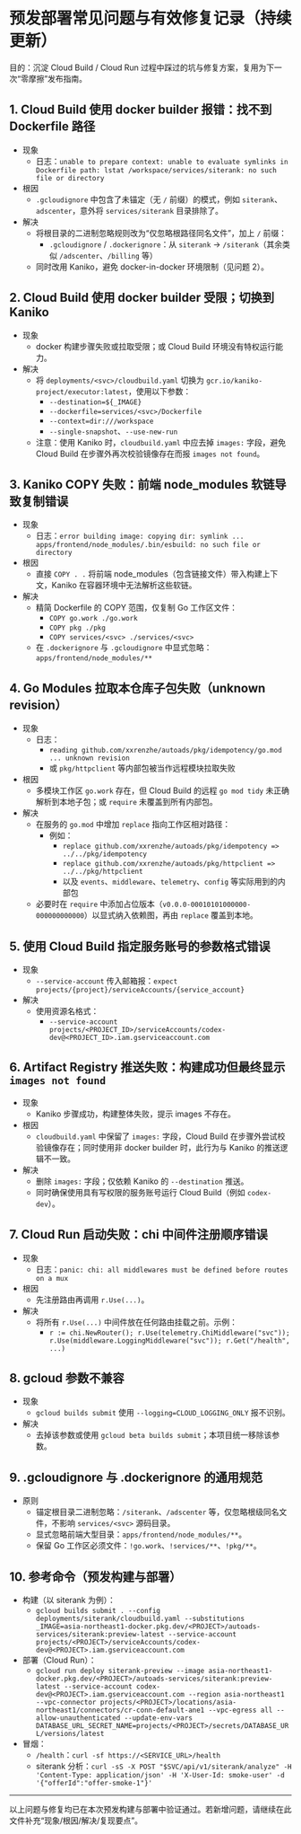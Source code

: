 # 预发部署常见问题与有效修复记录（持续更新）

目的：沉淀 Cloud Build / Cloud Run 过程中踩过的坑与修复方案，复用为下一次“零摩擦”发布指南。

## 1. Cloud Build 使用 docker builder 报错：找不到 Dockerfile 路径

- 现象
  - 日志：`unable to prepare context: unable to evaluate symlinks in Dockerfile path: lstat /workspace/services/siterank: no such file or directory`
- 根因
  - `.gcloudignore` 中包含了未锚定（无 `/` 前缀）的模式，例如 `siterank`、`adscenter`，意外将 `services/siterank` 目录排除了。
- 解决
  - 将根目录的二进制忽略规则改为“仅忽略根路径同名文件”，加上 `/` 前缀：
    - `.gcloudignore` / `.dockerignore`：从 `siterank` → `/siterank`（其余类似 `/adscenter`、`/billing` 等）
  - 同时改用 Kaniko，避免 docker-in-docker 环境限制（见问题 2）。

## 2. Cloud Build 使用 docker builder 受限；切换到 Kaniko

- 现象
  - docker 构建步骤失败或拉取受限；或 Cloud Build 环境没有特权运行能力。
- 解决
  - 将 `deployments/<svc>/cloudbuild.yaml` 切换为 `gcr.io/kaniko-project/executor:latest`，使用以下参数：
    - `--destination=${_IMAGE}`
    - `--dockerfile=services/<svc>/Dockerfile`
    - `--context=dir:///workspace`
    - `--single-snapshot`、`--use-new-run`
  - 注意：使用 Kaniko 时，`cloudbuild.yaml` 中应去掉 `images:` 字段，避免 Cloud Build 在步骤外再次校验镜像存在而报 `images not found`。

## 3. Kaniko COPY 失败：前端 node_modules 软链导致复制错误

- 现象
  - 日志：`error building image: copying dir: symlink ... apps/frontend/node_modules/.bin/esbuild: no such file or directory`
- 根因
  - 直接 `COPY . .` 将前端 node_modules（包含链接文件）带入构建上下文，Kaniko 在容器环境中无法解析这些软链。
- 解决
  - 精简 Dockerfile 的 COPY 范围，仅复制 Go 工作区文件：
    - `COPY go.work ./go.work`
    - `COPY pkg ./pkg`
    - `COPY services/<svc> ./services/<svc>`
  - 在 `.dockerignore` 与 `.gcloudignore` 中显式忽略：`apps/frontend/node_modules/**`

## 4. Go Modules 拉取本仓库子包失败（unknown revision）

- 现象
  - 日志：
    - `reading github.com/xxrenzhe/autoads/pkg/idempotency/go.mod ... unknown revision`
    - 或 `pkg/httpclient` 等内部包被当作远程模块拉取失败
- 根因
  - 多模块工作区 `go.work` 存在，但 Cloud Build 的远程 `go mod tidy` 未正确解析到本地子包；或 `require` 未覆盖到所有内部包。
- 解决
  - 在服务的 `go.mod` 中增加 `replace` 指向工作区相对路径：
    - 例如：
      - `replace github.com/xxrenzhe/autoads/pkg/idempotency => ../../pkg/idempotency`
      - `replace github.com/xxrenzhe/autoads/pkg/httpclient => ../../pkg/httpclient`
      - 以及 `events`、`middleware`、`telemetry`、`config` 等实际用到的内部包
  - 必要时在 `require` 中添加占位版本（`v0.0.0-00010101000000-000000000000`）以显式纳入依赖图，再由 `replace` 覆盖到本地。

## 5. 使用 Cloud Build 指定服务账号的参数格式错误

- 现象
  - `--service-account` 传入邮箱报：`expect projects/{project}/serviceAccounts/{service_account}`
- 解决
  - 使用资源名格式：
    - `--service-account projects/<PROJECT_ID>/serviceAccounts/codex-dev@<PROJECT_ID>.iam.gserviceaccount.com`

## 6. Artifact Registry 推送失败：构建成功但最终显示 `images not found`

- 现象
  - Kaniko 步骤成功，构建整体失败，提示 images 不存在。
- 根因
  - `cloudbuild.yaml` 中保留了 `images:` 字段，Cloud Build 在步骤外尝试校验镜像存在；同时使用非 docker builder 时，此行为与 Kaniko 的推送逻辑不一致。
- 解决
  - 删除 `images:` 字段；仅依赖 Kaniko 的 `--destination` 推送。
  - 同时确保使用具有写权限的服务账号运行 Cloud Build（例如 `codex-dev`）。

## 7. Cloud Run 启动失败：chi 中间件注册顺序错误

- 现象
  - 日志：`panic: chi: all middlewares must be defined before routes on a mux`
- 根因
  - 先注册路由再调用 `r.Use(...)`。
- 解决
  - 将所有 `r.Use(...)` 中间件放在任何路由挂载之前。示例：
    - `r := chi.NewRouter(); r.Use(telemetry.ChiMiddleware("svc")); r.Use(middleware.LoggingMiddleware("svc")); r.Get("/health", ...)`

## 8. gcloud 参数不兼容

- 现象
  - `gcloud builds submit` 使用 `--logging=CLOUD_LOGGING_ONLY` 报不识别。
- 解决
  - 去掉该参数或使用 `gcloud beta builds submit`；本项目统一移除该参数。

## 9. .gcloudignore 与 .dockerignore 的通用规范

- 原则
  - 锚定根目录二进制忽略：`/siterank`、`/adscenter` 等，仅忽略根级同名文件，不影响 `services/<svc>` 源码目录。
  - 显式忽略前端大型目录：`apps/frontend/node_modules/**`。
  - 保留 Go 工作区必须文件：`!go.work`、`!services/**`、`!pkg/**`。

## 10. 参考命令（预发构建与部署）

- 构建（以 siterank 为例）：
  - `gcloud builds submit . --config deployments/siterank/cloudbuild.yaml --substitutions _IMAGE=asia-northeast1-docker.pkg.dev/<PROJECT>/autoads-services/siterank:preview-latest --service-account projects/<PROJECT>/serviceAccounts/codex-dev@<PROJECT>.iam.gserviceaccount.com`
- 部署（Cloud Run）：
  - `gcloud run deploy siterank-preview --image asia-northeast1-docker.pkg.dev/<PROJECT>/autoads-services/siterank:preview-latest --service-account codex-dev@<PROJECT>.iam.gserviceaccount.com --region asia-northeast1 --vpc-connector projects/<PROJECT>/locations/asia-northeast1/connectors/cr-conn-default-ane1 --vpc-egress all --allow-unauthenticated --update-env-vars DATABASE_URL_SECRET_NAME=projects/<PROJECT>/secrets/DATABASE_URL/versions/latest`
- 冒烟：
  - `/health`：`curl -sf https://<SERVICE_URL>/health`
  - siterank 分析：`curl -sS -X POST "$SVC/api/v1/siterank/analyze" -H 'Content-Type: application/json' -H 'X-User-Id: smoke-user' -d '{"offerId":"offer-smoke-1"}'`

---

以上问题与修复均已在本次预发构建与部署中验证通过。若新增问题，请继续在此文件补充“现象/根因/解决/复现要点”。

